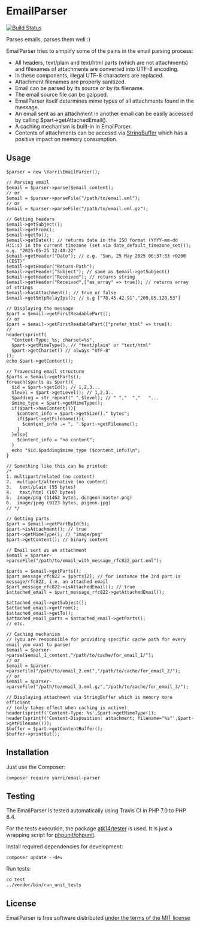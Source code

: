 EmailParser
===========

[![Build Status](https://app.travis-ci.com/yarri/EmailParser.svg?token=Kc7UxgK5oqFG8sZAhCzg&branch=master)](https://app.travis-ci.com/yarri/EmailParser)

Parses emails, parses them well :)

EmailParser tries to simplify some of the pains in the email parsing process:

* All headers, text/plain and text/html parts (which are not attachments) and filenames of attachments are converted into UTF-8 encoding.
* In these components, illegal UTF-8 characters are replaced.
* Attachment filenames are properly sanitized.
* Email can be parsed by its source or by its filename.
* The email source file can be gzipped.
* EmailParser itself determines mime types of all attachments found in the message.
* An email sent as an attachment in another email can be easily accessed by calling $part->getAttachedEmail().
* A caching mechanism is built-in in EmailParser.
* Contents of attachments can be accessd via [StringBuffer](https://packagist.org/packages/atk14/string-buffer) which has a positive impact on memory consumption.

Usage
-----

    $parser = new \Yarri\EmailParser();

    // Parsing email
    $email = $parser->parse($email_content);
    // or
    $email = $parser->parseFile("/path/to/email.eml");
    // or
    $email = $parser->parseFile("/path/to/email.eml.gz");
    
    // Getting headers
    $email->getSubject();
    $email->getFrom();
    $email->getTo();
    $email->getDate(); // returns date in the ISO format (YYYY-mm-dd H:i:s) in the current timezone (set via date_default_timezone_set()); e.g. "2025-05-25 12:40:22"
    $email->getHeader("Date"); // e.g. "Sun, 25 May 2025 06:37:33 +0200 (CEST)"
    $email->getHeader("Return-Path");
    $email->getHeader("Subject"); // same as $email->getSubject()
    $email->getHeader("Received"); // returns string
    $email->getHeader("Received",["as_array" => true]); // returns array of strings
    $email->hasAttachment(); // true or false
    $email->getSmtpRelayIps(); // e.g ["78.45.42.91","209.85.128.53"]

    // Displaying the message
    $part = $email->getFirstReadablePart();
    // or
    $part = $email->getFirstReadablePart(["prefer_html" => true]);
    //
    header(sprintf(
      "Content-Type: %s; charset=%s",
      $part->getMimeType(), // "text/plain" or "text/html"
      $part->getCharset() // always "UTF-8"
    ));
    echo $part->getContent();

    // Traversing email structure
    $parts = $email->getParts();
    foreach($parts as $part){
      $id = $part->getId(); // 1,2,3...
      $level = $part->getLevel(); // 1,2,3..
      $padding = str_repeat(" ",$level); // " ","  ","   "...
      $mime_type = $part->getMimeType();
      if($part->hasContent()){
        $content_info = $part->getSize()." bytes";
        if($part->getFilename()){
          $content_info .= ", ".$part->getFilename();
        }
      }else{
        $content_info = "no content";
      }
      echo "$id.$padding$mime_type ($content_info)\n";
    }

    // Something like this can be printed:
    /*
    1. multipart/related (no content)
    2.  multipart/alternative (no content)
    3.   text/plain (55 bytes)
    4.   text/html (107 bytes)
    5.  image/png (11462 bytes, dungeon-master.png)
    6.  image/jpeg (9123 bytes, pigeon.jpg)
    // */

    // Getting parts
    $part = $email->getPartById(5);
    $part->isAttachment(); // true
    $part->getMimeType(); // "image/png"
    $part->getContent(); // binary content

    // Email sent as an attachment
    $email = $parser->parseFile("/path/to/email_with_message_rfc822_part.eml");

    $parts = $email->getParts();
    $part_message_rfc822 = $parts[2]; // for instance the 3rd part is message/rfc822, i.e. an attached email
    $part_message_rfc822->isAttachedEmail(); // true
    $attached_email = $part_message_rfc822->getAttachedEmail();

    $attached_email->getSubject();
    $attached_email->getFrom();
    $attached_email->getTo();
    $attached_email_parts = $attached_email->getParts();
    // etc.

    // Caching mechanism
    // (you are responsible for providing specific cache path for every email you want to parse)
    $email = $parser->parse($email_1_content,"/path/to/cache/for_email_1/");
    // or
    $email = $parser->parseFile("/path/to/email_2.eml","/path/to/cache/for_email_2/");
    // or
    $email = $parser->parseFile("/path/to/email_3.eml.gz","/path/to/cache/for_email_3/");

    // Displaying attachment via StringBuffer which is memory more efficient
    // (only takes effect when caching is active)
    header(sprintf('Content-Type: %s',$part->getMimeType());
    header(sprintf('Content-Disposition: attachment; filename="%s"',$part->getFilename()));
    $buffer = $part->getContentBuffer();
    $buffer->printOut();

Installation
------------

Just use the Composer:

    composer require yarri/email-parser

Testing
-------

The EmailParser is tested automatically using Travis CI in PHP 7.0 to PHP 8.4.

For the tests execution, the package [atk14/tester](https://packagist.org/packages/atk14/tester) is used. It is just a wrapping script for [phpunit/phpunit](https://packagist.org/packages/phpunit/phpunit).

Install required dependencies for development:

    composer update --dev

Run tests:

    cd test
    ../vendor/bin/run_unit_tests

License
-------

EmailParser is free software distributed [under the terms of the MIT license](http://www.opensource.org/licenses/mit-license)

[//]: # ( vim: set ts=2 et: )
